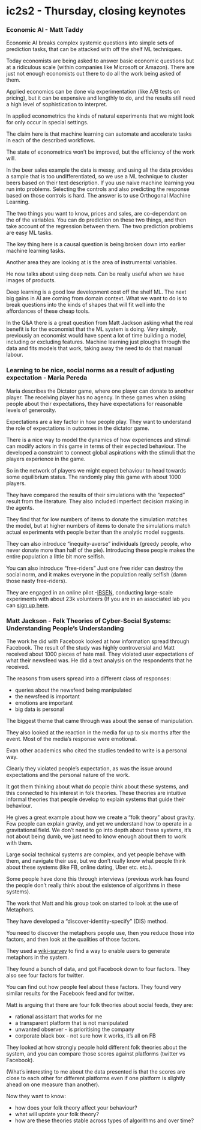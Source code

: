 # ic2s2 - Thursday, closing keynotes 

### Economic AI - Matt Taddy 

Economic AI breaks complex systemic questions into simple sets of prediction tasks, that can be attacked with off the shelf ML techniques. 

Today economists are being asked to answer basic economic questions but at a ridiculous scale (within companies like Microsoft or Amazon). There are just not enough economists out there to do all the work being asked of them. 

Applied economics can be done via experimentation (like A/B tests on pricing), but it can be expensive and lengthly to do, and the results still need a high level of sophistication to interpret. 

In applied econometrics the kinds of natural experiments that we might look for only occur in special settings. 

The claim here is that machine learning can automate and accelerate tasks in each of the described workflows. 

The state of econometrics won’t be improved, but the efficiency of the work will. 

In the beer sales example the data is messy, and using all the data provides a sample that is too undifferentiated, so we use a ML technique to cluster beers based on their text description. If you use naive machine learning you run into problems. Selecting the controls and also predicting the response based on those controls is hard. The answer is to use Orthogonal Machine Learning. 

The two things you want to know, prices and sales, are co-dependant on the of the variables. You can do prediction on these two things, and then take account of the regression between them. The two prediction problems are easy ML tasks. 

The key thing here is a causal question is being broken down into earlier machine learning tasks. 

Another area they are looking at is the area of instrumental variables. 

He now talks about using deep nets. Can be really useful when we have images of products. 

Deep learning is a good low development cost off the shelf ML. The next big gains in AI are coming from domain context. What we want to do is to break questions into the kinds of shapes that will fit well into the affordances of these cheap tools. 

In the Q&A there is a great question from Matt Jackson asking what the real benefit is for the economist that the ML system is doing. Very simply, previously an economist would have spent a lot of time building a model, including or excluding features. Machine learning just ploughs through the data and fits models that work, taking away the need to do that manual labour. 

### Learning to be nice, social norms as a result of adjusting expectation - Maria Pereda 

Maria describes the Dictator game, where one player can donate to another player. The receiving player has no agency. In these games when asking people about their expectations, they have expectations for reasonable levels of generosity. 

Expectations are a key factor in how people play. They want to understand the role of expectations in outcomes in the dictator game. 

There is a nice way to model the dynamics of how experiences and stimuli can modify actors in this game in terms of their expected behaviour. The developed a constraint to connect global aspirations with the stimuli that the players experience in the game. 

So in the network of players we might expect behaviour to head towards some equilibrium status. The randomly play this game with about 1000 players. 

They have compared the results of their simulations with the “expected” result from the literature. They also included imperfect decision making in the agents. 

They find that for low numbers of items to donate the simulation matches the model, but at higher numbers of items to donate the simulations match actual experiments with people better than the analytic model suggests. 

They can also introduce “inequity-averse” individuals (greedy people, who never donate more than half of the pie). Introducing these people makes the entire population a little bit more selfish. 

You can also introduce “free-riders” Just one free rider can destroy the social norm, and it makes everyone in the population really selfish (damn those nasty free-riders). 

They are engaged in an online pilot -[IBSEN](https://ibsen-h2020.eu), conducting large-scale experiments with about 23k volunteers (If you are in an associated lab you can [sign up here](https://participants.ibsen-h2020.eu/en/site/select-lab). 

### Matt Jackson - Folk Theories of Cyber-Social Systems: Understanding People’s Understanding 

The work he did with Facebook looked at how information spread through Facebook. The result of the study was highly controversial and Matt received about 1000 pieces of hate mail. They violated user expectations of what their newsfeed was. He did a text analysis on the respondents that he received. 

The reasons from users spread into a different class of responses:

* queries about the newsfeed being manipulated 
* the newsfeed is important 
* emotions are important 
* big data is personal 

The biggest theme that came through was about the sense of manipulation. 

They also looked at the reaction in the media for up to six months after the event. Most of the media’s response were emotional. 

Evan other academics who cited the studies tended to write is a personal way. 

Clearly they violated people’s expectation, as was the issue around expectations and the personal nature of the work. 

It got them thinking about what do people think about these systems, and this connected to his interest in folk theories. These theories are intuitive informal theories that people develop to explain systems that guide their behaviour. 

He gives a great example about how we create a “folk theory” about gravity. Few people can explain gravity, and yet we understand how to operate in a gravitational field. We don’t need to go into depth about these systems, it’s not about being dumb, we just need to know enough about them to work with them. 

Large social technical systems are complex, and yet people behave with them, and navigate their use, but we don’t really know what people think about these systems (like FB, online dating, Uber etc. etc.). 

Some people have done this through interviews (previous work has found the people don’t really think about the existence of algorithms in these systems). 

The work that Matt and his group took on started to look at the use of Metaphors. 

They have developed a “discover-identity-specify” (DIS) method. 

You need to discover the metaphors people use, then you reduce those into factors, and then look at the qualities of those factors. 

They used a [wiki-survey](https://www.allourideas.org) to find a way to enable users to generate metaphors in the system. 

They found a bunch of data, and got Facebook down to four factors. They also see four factors for twitter. 

You can find out how people feel about these factors. They found very similar results for the Facebook feed and for twitter. 

Matt is arguing that there are four folk theories about social feeds, they are:

* rational assistant that works for me
* a transparent platform that is not manipulated
* unwanted observer - is prioritising the company 
* corporate black box - not sure how it works, it’s all on FB 

They looked at how strongly people hold different folk theories about the system, and you can compare those scores against platforms (twitter vs Facebook). 

(What’s interesting to me about the data presented is that the scores are close to each other for different platforms even if one platform is slightly ahead on one measure than another). 

Now they want to know:

* how does your folk theory affect your behaviour? 
* what will update your folk theory? 
* how are these theories stable across types of algorithms and over time? 
